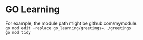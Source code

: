 # GO Learning
For example, the module path might be github.com/mymodule.\
`go mod edit -replace go_learning/greetings=../greetings`\
`go mod tidy`